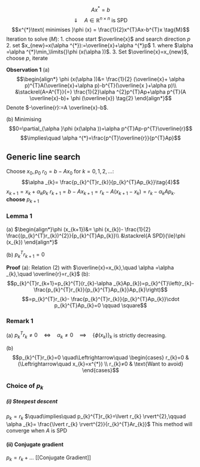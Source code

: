 $$Ax^{*}=b \tag{P}$$
$$\Downarrow \quad A \in \mathbb{R}^{n \times n} \text{ is SPD}$$
$$x^{*}\text{ minimises }\phi (x) = \frac{1}{2}x^{T}Ax-b^{T}x \tag{M}$$
Iteration to solve $(M)$:
	1. choose start $\overline{x}$ and search direction $p$
	2. set $x_{new}=x(\alpha ^{*}):=\overline{x}+\alpha ^{*}p$
		1. where $\alpha =\alpha ^{*}\min_\limits{}\phi (x(\alpha ))$.
	3. Set $\overline{x}=x_{new}$, choose $p$, iterate

**Observation 1**
 (a) $$\begin{align*}
\phi (x(\alpha ))&=  \frac{1}{2} (\overline{x}+ \alpha p)^{T}A(\overline{x}+\alpha p)-b^{T}(\overline{x }+\alpha p)\\
&\stackrel{A=A^{T}}{=} \frac{1}{2}\alpha ^{2}p^{T}Ap+\alpha p^{T}(A \overline{x}-b)+ \phi (\overline{x}) \tag{2}
\end{align*}$$
Denote $-\overline{r}:=A \overline{x}-b$.

(b) Minimising
$$0=\partial_{\alpha }\phi (x(\alpha ))=\alpha p^{T}Ap-p^{T}\overline{r}$$
$$\implies\quad \alpha ^{*}=\frac{p^{T}\overline{r}}{p^{T}Ap}$$
## Generic line search
Choose $x_{0},p_{0}$
$r_{0}=b-Ax_{0}$
for $k=0,1,2,\dots$:
	$$\alpha _{k}= \frac{p_{k}^{T}r_{k}}{p_{k}^{T}Ap_{k}}\tag{4}$$
	$x_{k+1}=x_{k}+ \alpha _{k}p_{k}$
	$r_{k+1}=b-Ax_{k+1}=r_{k}-A(x_{k+1}-x_{k})=r_{k}-\alpha_{k}Ap_{k}$.
	**choose** $p_{k+1}$

### Lemma 1
(a) $\begin{align*}\phi (x_{k+1})&= \phi (x_{k})- \frac{1}{2} \frac{(p_{k}^{T}r_{k})^{2}}{p_{k}^{T}Ap_{k}}\\ &\stackrel{A SPD}{\le}\phi (x_{k}) \end{align*}$

(b) $p_{k}^{T}r_{k+1}=0$

**Proof**
(a): Relation (2) with $\overline{x}=x_{k},\quad \alpha =\alpha _{k},\quad \overline{r}=r_{k}$
(b):
$$p_{k}^{T}r_{k+1}=p_{k}^{T}(r_{k}-\alpha _{k}Ap_{k})=p_{k}^{T}\left(r_{k}-\frac{p_{k}^{T}r_{k}}{p_{k}^{T}Ap_{k}}Ap_{k}\right)$$
$$=p_{k}^{T}r_{k}- \frac{p_{k}^{T}r_{k}}{p_{k}^{T}Ap_{k}}\cdot p_{k}^{T}Ap_{k}=0 \qquad \square$$

### Remark 1
(a) $p_{k}^{T}r_{k}≠0 \quad\Leftrightarrow\quad  \alpha _{k}≠0 \quad\implies\quad \{\phi (x_{k}) \}_{k}$ is strictly decreasing.

(b) $$p_{k}^{T}r_{k}=0 \quad\Leftrightarrow\quad \begin{cases}
r_{k}=0 & (\Leftrightarrow\quad x_{k}=x^{*}) \\
r_{k}≠0 &  \text{Want to avoid}
\end{cases}$$
### Choice of $p_{k}$
##### (i) Steepest descent
$p_{k}=r_{k}$
$\quad\implies\quad p_{k}^{T}r_{k}=\lvert r_{k} \rvert^{2},\qquad \alpha _{k}= \frac{\lvert r_{k} \rvert^{2}}{r_{k}^{T}Ar_{k}}$
This method will converge when $A$ is SPD

#### (ii) Conjugate gradient
$p_{k}= r_{k}+ \dots$
[[Conjugate Gradient]]